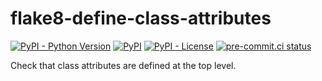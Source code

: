 # flake8-define-class-attributes
[![PyPI - Python Version](https://img.shields.io/pypi/pyversions/flake8-define-class-attributes/3.1.1?logo=python&logoColor=FFD43B)](https://pypi.org/project/flake8-define-class-attributes/)
[![PyPI](https://img.shields.io/pypi/v/flake8-define-class-attributes?logo=Python&logoColor=FFD43B)](https://pypi.org/project/flake8-define-class-attributes/)
[![PyPI - License](https://img.shields.io/pypi/l/flake8-define-class-attributes?color=magenta)](https://github.com/sco1/flake8-define-class-attributes/blob/main/LICENSE)
[![pre-commit.ci status](https://results.pre-commit.ci/badge/github/sco1/flake8-define-class-attributes/main.svg)](https://results.pre-commit.ci/latest/github/sco1/flake8-define-class-attributes/main)

Check that class attributes are defined at the top level.
